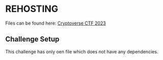 # REHOSTING

Files can be found here: [Cryptoverse CTF 2023](https://github.com/sajjadium/ctf-archives/tree/main/ctfs/Cryptoverse/2023/pwn/Acceptance)

## Challenge Setup
This challenge has only oen file which does not have any dependencies.